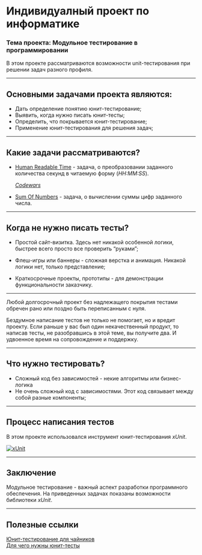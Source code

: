 # Индивидуалный проект по информатике
### Тема проекта: Модульное тестирование в программировании 

В этом проекте рассматриваются возможности unit-тестирования при решении задач разного профиля.

---
Основными задачами проекта являются:
---
- Дать определение понятию юнит-тестирование;
- Выявить, когда нужно писать юнит-тесты;
- Определить, что покрывается юнит-тестирование;
- Применение юнит-тестирования для решения задач;

---
## Какие задачи рассматриваются?

* [Human Readable Time](https://github.com/chocom1nt/individual-project-unit-testing/blob/main/Algorithms.Core/HumanReadableTime.cs "Решение задачи") - задача, о преобразовании заданного количества секунд в читаемую форму (*HH:MM:SS*). 

   *[Codewars](https://www.codewars.com/kata/52685f7382004e774f0001f7/csharp "Human Readable Time / Kata")*

* [Sum Of Numbers](https://github.com/chocom1nt/individual-project-unit-testing/blob/main/Algorithms.Core/SumOfNumbers.cs "Решение задачи") - задача, о вычислении суммы цифр заданного числа. 

---
## Когда не нужно писать тесты?

* Простой сайт-визитка. Здесь нет никакой особенной логики, быстрее всего просто все проверить “руками”;

* Флеш-игры или баннеры - сложная верстка и анимация. 
Никакой логики нет, только представление;
   
* Краткосрочные проекты, прототипы - для демонстрации функциональности заказчику.

---

Любой долгосрочный проект без надлежащего покрытия тестами обречен рано или поздно быть переписанным с нуля. 

Бездумное написание тестов не только не помогает, но и вредит проекту. Если раньше у вас был один некачественный продукт, то написав тесты, не разобравшись в этой теме, вы получите два. И удвоенное время на сопровождение и поддержку.

---

## Что нужно тестировать?
* Сложный код без зависимостей - некие алгоритмы или бизнес-логика
* Не очень сложный код с зависимостями. 
   Этот код связывает между собой разные компоненты;

---
## Процесс написания тестов
В этом проекте использовался инструмент юнит-тестирования *xUnit*. 

[![xUnit](https://joebuschmann.com/scaling-specflow/images/xunit.png)](https://xunit.net/ "A free, open source, community-focused unit testing tool for the .NET Framework")

---

## Заключение
Модульное тестирование - важный аспект разработки программного обеспечения. На приведенных задачах показаны возможности библиотеки *xUnit*.

---
## Полезные ссылки

[Юнит-тестирование для чайников](https://habr.com/ru/post/169381/ "Хабрахабр")  
[Для чего нужны юнит-тесты](https://tproger.ru/translations/unit-tests-purposes/ "tproger")  



